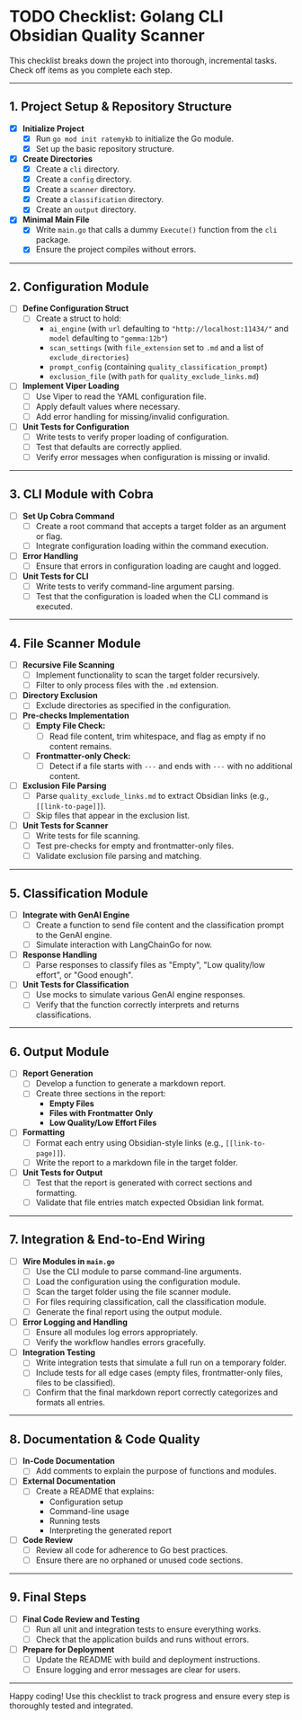 # TODO Checklist: Golang CLI Obsidian Quality Scanner

This checklist breaks down the project into thorough, incremental tasks. Check off items as you complete each step.

---

## 1. Project Setup & Repository Structure
- [x] **Initialize Project**
  - [x] Run `go mod init ratemykb` to initialize the Go module.
  - [x] Set up the basic repository structure.
- [x] **Create Directories**
  - [x] Create a `cli` directory.
  - [x] Create a `config` directory.
  - [x] Create a `scanner` directory.
  - [x] Create a `classification` directory.
  - [x] Create an `output` directory.
- [x] **Minimal Main File**
  - [x] Write `main.go` that calls a dummy `Execute()` function from the `cli` package.
  - [x] Ensure the project compiles without errors.

---

## 2. Configuration Module
- [ ] **Define Configuration Struct**
  - [ ] Create a struct to hold:
    - `ai_engine` (with `url` defaulting to `"http://localhost:11434/"` and `model` defaulting to `"gemma:12b"`)
    - `scan_settings` (with `file_extension` set to `.md` and a list of `exclude_directories`)
    - `prompt_config` (containing `quality_classification_prompt`)
    - `exclusion_file` (with `path` for `quality_exclude_links.md`)
- [ ] **Implement Viper Loading**
  - [ ] Use Viper to read the YAML configuration file.
  - [ ] Apply default values where necessary.
  - [ ] Add error handling for missing/invalid configuration.
- [ ] **Unit Tests for Configuration**
  - [ ] Write tests to verify proper loading of configuration.
  - [ ] Test that defaults are correctly applied.
  - [ ] Verify error messages when configuration is missing or invalid.

---

## 3. CLI Module with Cobra
- [ ] **Set Up Cobra Command**
  - [ ] Create a root command that accepts a target folder as an argument or flag.
  - [ ] Integrate configuration loading within the command execution.
- [ ] **Error Handling**
  - [ ] Ensure that errors in configuration loading are caught and logged.
- [ ] **Unit Tests for CLI**
  - [ ] Write tests to verify command-line argument parsing.
  - [ ] Test that the configuration is loaded when the CLI command is executed.

---

## 4. File Scanner Module
- [ ] **Recursive File Scanning**
  - [ ] Implement functionality to scan the target folder recursively.
  - [ ] Filter to only process files with the `.md` extension.
- [ ] **Directory Exclusion**
  - [ ] Exclude directories as specified in the configuration.
- [ ] **Pre-checks Implementation**
  - [ ] **Empty File Check:** 
    - [ ] Read file content, trim whitespace, and flag as empty if no content remains.
  - [ ] **Frontmatter-only Check:**
    - [ ] Detect if a file starts with `---` and ends with `---` with no additional content.
- [ ] **Exclusion File Parsing**
  - [ ] Parse `quality_exclude_links.md` to extract Obsidian links (e.g., `[[link-to-page]]`).
  - [ ] Skip files that appear in the exclusion list.
- [ ] **Unit Tests for Scanner**
  - [ ] Write tests for file scanning.
  - [ ] Test pre-checks for empty and frontmatter-only files.
  - [ ] Validate exclusion file parsing and matching.

---

## 5. Classification Module
- [ ] **Integrate with GenAI Engine**
  - [ ] Create a function to send file content and the classification prompt to the GenAI engine.
  - [ ] Simulate interaction with LangChainGo for now.
- [ ] **Response Handling**
  - [ ] Parse responses to classify files as "Empty", "Low quality/low effort", or "Good enough".
- [ ] **Unit Tests for Classification**
  - [ ] Use mocks to simulate various GenAI engine responses.
  - [ ] Verify that the function correctly interprets and returns classifications.

---

## 6. Output Module
- [ ] **Report Generation**
  - [ ] Develop a function to generate a markdown report.
  - [ ] Create three sections in the report:
    - **Empty Files**
    - **Files with Frontmatter Only**
    - **Low Quality/Low Effort Files**
- [ ] **Formatting**
  - [ ] Format each entry using Obsidian-style links (e.g., `[[link-to-page]]`).
  - [ ] Write the report to a markdown file in the target folder.
- [ ] **Unit Tests for Output**
  - [ ] Test that the report is generated with correct sections and formatting.
  - [ ] Validate that file entries match expected Obsidian link format.

---

## 7. Integration & End-to-End Wiring
- [ ] **Wire Modules in `main.go`**
  - [ ] Use the CLI module to parse command-line arguments.
  - [ ] Load the configuration using the configuration module.
  - [ ] Scan the target folder using the file scanner module.
  - [ ] For files requiring classification, call the classification module.
  - [ ] Generate the final report using the output module.
- [ ] **Error Logging and Handling**
  - [ ] Ensure all modules log errors appropriately.
  - [ ] Verify the workflow handles errors gracefully.
- [ ] **Integration Testing**
  - [ ] Write integration tests that simulate a full run on a temporary folder.
  - [ ] Include tests for all edge cases (empty files, frontmatter-only files, files to be classified).
  - [ ] Confirm that the final markdown report correctly categorizes and formats all entries.

---

## 8. Documentation & Code Quality
- [ ] **In-Code Documentation**
  - [ ] Add comments to explain the purpose of functions and modules.
- [ ] **External Documentation**
  - [ ] Create a README that explains:
    - Configuration setup
    - Command-line usage
    - Running tests
    - Interpreting the generated report
- [ ] **Code Review**
  - [ ] Review all code for adherence to Go best practices.
  - [ ] Ensure there are no orphaned or unused code sections.

---

## 9. Final Steps
- [ ] **Final Code Review and Testing**
  - [ ] Run all unit and integration tests to ensure everything works.
  - [ ] Check that the application builds and runs without errors.
- [ ] **Prepare for Deployment**
  - [ ] Update the README with build and deployment instructions.
  - [ ] Ensure logging and error messages are clear for users.

---

Happy coding! Use this checklist to track progress and ensure every step is thoroughly tested and integrated.
